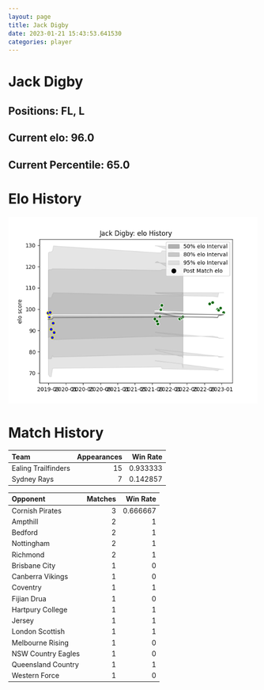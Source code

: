 ```yaml
---  
layout: page  
title: Jack Digby  
date: 2023-01-21 15:43:53.641530  
categories: player  
---
```

# Jack Digby

## Positions: FL, L

## Current elo: 96.0

## Current Percentile: 65.0

# Elo History


![elo history](history_JackDigby.png)
# Match History


| Team                |   Appearances |   Win Rate |
|:--------------------|--------------:|-----------:|
| Ealing Trailfinders |            15 |   0.933333 |
| Sydney Rays         |             7 |   0.142857 |

| Opponent           |   Matches |   Win Rate |
|:-------------------|----------:|-----------:|
| Cornish Pirates    |         3 |   0.666667 |
| Ampthill           |         2 |   1        |
| Bedford            |         2 |   1        |
| Nottingham         |         2 |   1        |
| Richmond           |         2 |   1        |
| Brisbane City      |         1 |   0        |
| Canberra Vikings   |         1 |   0        |
| Coventry           |         1 |   1        |
| Fijian Drua        |         1 |   0        |
| Hartpury College   |         1 |   1        |
| Jersey             |         1 |   1        |
| London Scottish    |         1 |   1        |
| Melbourne Rising   |         1 |   0        |
| NSW Country Eagles |         1 |   0        |
| Queensland Country |         1 |   1        |
| Western Force      |         1 |   0        |